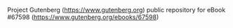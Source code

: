 Project Gutenberg (https://www.gutenberg.org) public repository for eBook #67598 (https://www.gutenberg.org/ebooks/67598)
